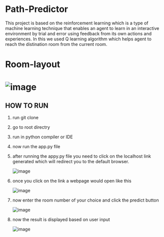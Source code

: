 # Path-Predictor
This project is based on the reinforcement learning which is a type of machine learning technique that enables an agent to learn in an interactive environment by trial and error using feedback from its own actions and experiences.
In this we used Q learning algorithm which helps agent to reach the distination room from the current room.


# Room-layout
# ![image](https://user-images.githubusercontent.com/42388388/118405504-d2ec0e80-b695-11eb-8226-fcf3ce3e62ed.png)

## HOW TO RUN
1. run git clone <url of project>
2. go to root directry 
3. run in python compiler or IDE
4. now run the app.py file 
5. after running the appy.py file you need to click on the localhost link generated which will redirect you to the default browser. 
   
   ![image](https://user-images.githubusercontent.com/42388388/118406006-1fd0e480-b698-11eb-9a31-366a23245197.png)
6. once you click on the link a webpage would open like this 
   
   ![image](https://user-images.githubusercontent.com/42388388/118406868-81df1900-b69b-11eb-8f2f-6e3ee5821021.png)
7. now enter the room number of your choice and click the predict button 
   
   ![image](https://user-images.githubusercontent.com/42388388/118406850-66740e00-b69b-11eb-835a-91e02e85d549.png)
8. now the result is displayed based on user input 

   ![image](https://user-images.githubusercontent.com/42388388/118406971-092c8c80-b69c-11eb-914c-16827250b5eb.png)





 
